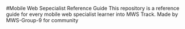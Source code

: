 #Mobile Web Sepecialist Reference Guide
This repository is a reference guide for every mobile web specialist learner into MWS Track. Made by MWS-Group-9 for community 